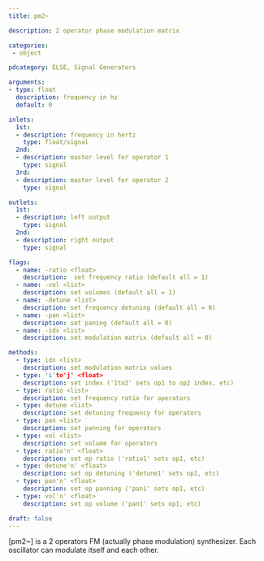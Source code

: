 ```yaml
---
title: pm2~

description: 2 operator phase modulation matrix

categories:
 - object

pdcategory: ELSE, Signal Generators

arguments:
- type: float
  description: frequency in hz
  default: 0

inlets:
  1st:
  - description: frequency in hertz
    type: float/signal
  2nd:
  - description: master level for operator 1
    type: signal
  3rd:
  - description: master level for operator 2
    type: signal

outlets:
  1st:
  - description: left output
    type: signal
  2nd:
  - description: right output
    type: signal

flags:
  - name: -ratio <float>
    description:  set frequency ratio (default all = 1)
  - name: -vol <list>
    description: set volumes (default all = 1)
  - name: -detune <list>
    description: set frequency detuning (default all = 0)
  - name: -pan <list>
    description: set paning (default all = 0)
  - name: -idx <list>
    description: set modulation matrix (default all = 0)

methods:
  - type: idx <list>
    description: set modulation matrix values
  - type: 'i'to'j' <float>
    description: set index ('1to2' sets op1 to op2 index, etc)
  - type: ratio <list>
    description: set frequency ratio for operators
  - type: detune <list>
    description: set detuning frequency for operators
  - type: pan <list>
    description: set panning for operators
  - type: vol <list>
    description: set volume for operators
  - type: ratio'n' <float>
    description: set op ratio ('ratio1' sets op1, etc)
  - type: detune'n' <float>
    description: set op detuning ('detune1' sets op1, etc)
  - type: pan'n' <float>
    description: set op panning ('pan1' sets op1, etc)
  - type: vol'n' <float>
    description: set op volume ('pan1' sets op1, etc)

draft: false
---
```


[pm2~] is a 2 operators FM (actually phase modulation) synthesizer. Each oscillator can modulate itself and each other.